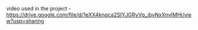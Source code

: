 video used in the project - https://drive.google.com/file/d/1eXX4knqca2SIYJGRyVp_ibyNxXnvlMHi/view?usp=sharing
